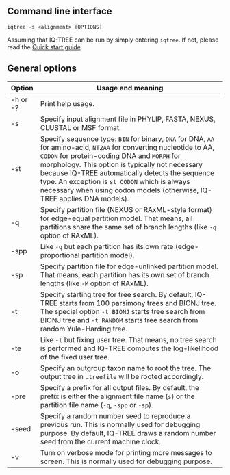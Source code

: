 
Command line interface
----------------------

    iqtree -s <alignment> [OPTIONS]

Assuming that IQ-TREE can be run by simply entering `iqtree`. If not, please read the [Quick start guide](Quickstart).


General options
---------------

|Option| Usage and meaning |
|------|-------------------|
|-h or -?| Print help usage. |
| -s   | Specify input alignment file in PHYLIP, FASTA, NEXUS, CLUSTAL or MSF format. |
| -st  | Specify sequence type: `BIN` for binary, `DNA` for DNA, `AA` for amino-acid, `NT2AA` for converting nucleotide to AA, `CODON` for protein-coding DNA and `MORPH` for morphology. This option is typically not necessary because IQ-TREE automatically detects the sequence type. An exception is `st CODON` which is always necessary when using codon models (otherwise, IQ-TREE applies DNA models). |
| -q   | Specify partition file (NEXUS or RAxML-style format) for edge-equal partition model. That means, all partitions share the same set of branch lengths (like `-q` option of RAxML). |
| -spp | Like `-q` but each partition has its own rate (edge-proportional partition model). |
| -sp  | Specify partition file for edge-unlinked partition model. That means, each partition has its own set of branch lengths (like `-M` option of RAxML). |
| -t   | Specify starting tree for tree search. By default, IQ-TREE starts from 100 parsimony trees and BIONJ tree. The special option `-t BIONJ` starts tree search from BIONJ tree and `-t RANDOM` starts tree search from random Yule-Harding tree. |
| -te  | Like `-t` but fixing user tree. That means, no tree search is performed and IQ-TREE computes the log-likelihood of the fixed user tree. |
| -o   | Specify an outgroup taxon name to root the tree. The output tree in `.treefile` will be rooted accordingly. |
| -pre | Specify a prefix for all output files. By default, the prefix is either the alignment file name (`s`) or the partition file name (`-q`, `-spp` or `-sp`). |
| -seed| Specify a random number seed to reproduce a previous run. This is normally used for debugging purpose. By default, IQ-TREE draws a random number seed from the current machine clock. |
| -v   | Turn on verbose mode for printing more messages to screen. This is normally used for debugging purpose. |
